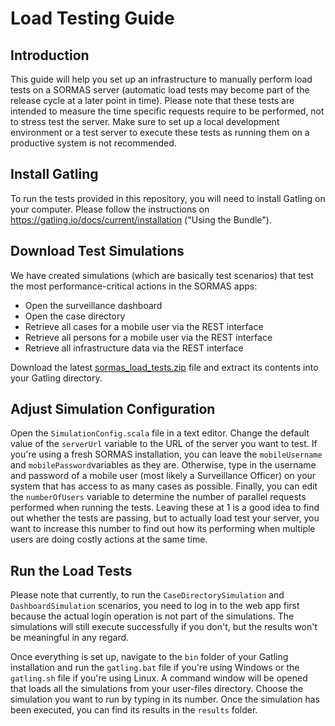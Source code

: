# Load Testing Guide

## Introduction
This guide will help you set up an infrastructure to manually perform load tests on a SORMAS server (automatic load tests may become part of the release cycle at a later point in time). Please note that these tests are intended to measure the time specific requests require to be performed, not to stress test the server. Make sure to set up a local development environment or a test server to execute these tests as running them on a productive system is not recommended.

## Install Gatling
To run the tests provided in this repository, you will need to install Gatling on your computer. Please follow the instructions on https://gatling.io/docs/current/installation ("Using the Bundle").

## Download Test Simulations
We have created simulations (which are basically test scenarios) that test the most performance-critical actions in the SORMAS apps:

* Open the surveillance dashboard
* Open the case directory
* Retrieve all cases for a mobile user via the REST interface
* Retrieve all persons for a mobile user via the REST interface
* Retrieve all infrastructure data via the REST interface

Download the latest [sormas_load_tests.zip](https://github.com/hzi-braunschweig/SORMAS-Project/blob/development/sormas_load_tests.zip) file and extract its contents into your Gatling directory.

## Adjust Simulation Configuration
Open the ``SimulationConfig.scala`` file in a text editor. Change the default value of the ``serverUrl`` variable to the URL of the server you want to test. If you're using a fresh SORMAS installation, you can leave the ``mobileUsername`` and ``mobilePassword``variables as they are. Otherwise, type in the username and password of a mobile user (most likely a Surveillance Officer) on your system that has access to as many cases as possible. Finally, you can edit the ``numberOfUsers`` variable to determine the number of parallel requests performed when running the tests. Leaving these at 1 is a good idea to find out whether the tests are passing, but to actually load test your server, you want to increase this number to find out how its performing when multiple users are doing costly actions at the same time.

## Run the Load Tests
Please note that currently, to run the ``CaseDirectorySimulation`` and ``DashboardSimulation`` scenarios, you need to log in to the web app first because the actual login operation is not part of the simulations. The simulations will still execute successfully if you don't, but the results won't be meaningful in any regard.

Once everything is set up, navigate to the ``bin`` folder of your Gatling installation and run the ``gatling.bat`` file if you're using Windows or the ``gatling.sh`` file if you're using Linux. A command window will be opened that loads all the simulations from your user-files directory. Choose the simulation you want to run by typing in its number. Once the simulation has been executed, you can find its results in the ``results`` folder.
